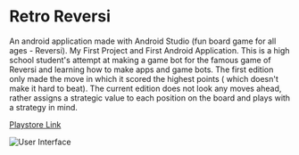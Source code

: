 # Retro Reversi
An android application made with Android Studio (fun board game for all ages - Reversi). My First Project and First Android Application. This is a high school student's attempt at making a game bot for the famous game of Reversi and learning how to make apps and game bots. The first edition only made the move in which it scored the highest points ( which doesn't make it hard to beat). The current edition does not look any moves ahead, rather assigns a strategic value to each position on the board and plays with a strategy in mind.

[Playstore Link](https://play.google.com/store/apps/details?id=com.sarveshtandon.www.reversi)

![User Interface](https://lh3.googleusercontent.com/XnOUtGnVZ1bMOJ6YaqFN8fTiKUpXxqsLPh4dYwJsvmwbjBOLjvxdGgIANNayUKKQig=w2736-h1444-rw)
